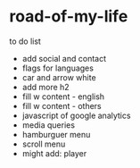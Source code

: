 # road-of-my-life

to do list        
- add social and contact
- flags for languages     
- car and arrow white 
- add more h2
- fill w content - english        
- fill w content - others     
- javascript of google analytics
- media queries        
- hamburguer menu        
- scroll menu        
- might add: player
